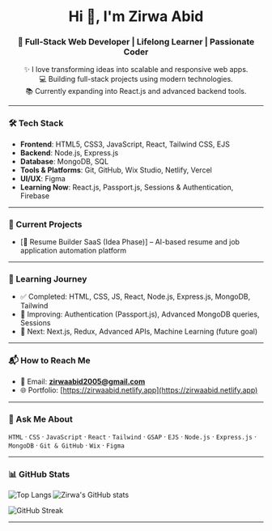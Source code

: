 <h1 align="center">Hi 👋, I'm Zirwa Abid</h1>
<h3 align="center">🚀 Full-Stack Web Developer | Lifelong Learner | Passionate Coder</h3>

<p align="center">
  ✨ I love transforming ideas into scalable and responsive web apps.<br/>
  💻 Building full-stack projects using modern technologies.<br/>
  📚 Currently expanding into React.js and advanced backend tools.<br/>
</p>

---

### 🛠️ Tech Stack

- **Frontend**: HTML5, CSS3, JavaScript, React, Tailwind CSS, EJS  
- **Backend**: Node.js, Express.js  
- **Database**: MongoDB, SQL  
- **Tools & Platforms**: Git, GitHub, Wix Studio, Netlify, Vercel  
- **UI/UX**: Figma  
- **Learning Now**: React.js, Passport.js, Sessions & Authentication, Firebase

---

### 🔭 Current Projects

- [💼 Resume Builder SaaS (Idea Phase)] – AI-based resume and job application automation platform

---

### 🌱 Learning Journey

- ✅ Completed: HTML, CSS, JS, React, Node.js, Express.js, MongoDB, Tailwind
- 🔄 Improving: Authentication (Passport.js), Advanced MongoDB queries, Sessions
- 📌 Next: Next.js, Redux, Advanced APIs, Machine Learning (future goal)

---

### 📬 How to Reach Me

- 📧 Email: **zirwaabid2005@gmail.com**  
- 🌐 Portfolio: [https://zirwaabid.netlify.app](https://zirwaabid.netlify.app)  

---

### 💬 Ask Me About

`HTML` · `CSS` · `JavaScript` · `React` · `Tailwind` · `GSAP` · `EJS` · `Node.js` · `Express.js` · `MongoDB` · `Git & GitHub` · `Wix` · `Figma`

---

### 📊 GitHub Stats

<p>
  <img align="left" src="https://github-readme-stats.vercel.app/api/top-langs?username=zirwaabid&show_icons=true&locale=en&layout=compact" alt="Top Langs" />
</p>

<p>
  <img align="center" src="https://github-readme-stats.vercel.app/api?username=zirwaabid&show_icons=true&locale=en" alt="Zirwa's GitHub stats" />
</p>

<p>
  <img align="center" src="https://github-readme-streak-stats.herokuapp.com/?user=zirwaabid&" alt="GitHub Streak" />
</p>

---

<!--
**Zirwaabid/Zirwaabid** is a ✨ _special_ ✨ repository because its `README.md` appears on your GitHub profile.

Here are some ideas to get you started:
- 🌱 I’m currently learning ...
- 👯 I’m looking to collaborate on ...
- 💬 Ask me about ...
- 📫 How to reach me: ...
- ⚡ Fun fact: ...
-->
